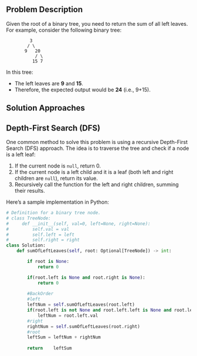## Problem Description

Given the root of a binary tree, you need to return the sum of all left leaves. For example, consider the following binary tree:

```
         3 
        / \ 
       9   20 
           / \ 
          15 7
```
In this tree:
- The left leaves are **9** and **15**.
- Therefore, the expected output would be **24** (i.e., 9+15).

## Solution Approaches

## Depth-First Search (DFS)

One common method to solve this problem is using a recursive Depth-First Search (DFS) approach. The idea is to traverse the tree and check if a node is a left leaf:

1. If the current node is `null`, return 0.
2. If the current node is a left child and it is a leaf (both left and right children are `null`), return its value.
3. Recursively call the function for the left and right children, summing their results.

Here’s a sample implementation in Python:

```python
# Definition for a binary tree node.
# class TreeNode:
#     def __init__(self, val=0, left=None, right=None):
#         self.val = val
#         self.left = left
#         self.right = right
class Solution:
    def sumOfLeftLeaves(self, root: Optional[TreeNode]) -> int:

        if root is None:
            return 0

        if(root.left is None and root.right is None):
            return 0
            
        #BackOrder
        #left
        leftNum = self.sumOfLeftLeaves(root.left)
        if(root.left is not None and root.left.left is None and root.left.right is None):
            leftNum = root.left.val
        #right
        rightNum = self.sumOfLeftLeaves(root.right)
        #root
        leftSum = leftNum + rightNum
            
        return    leftSum

```

